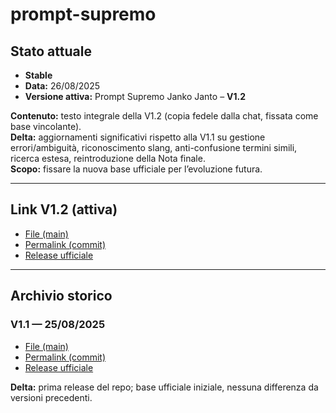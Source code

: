 # prompt-supremo

## Stato attuale
- **Stable**
- **Data:** 26/08/2025
- **Versione attiva:** Prompt Supremo Janko Janto – **V1.2**

**Contenuto:** testo integrale della V1.2 (copia fedele dalla chat, fissata come base vincolante).  
**Delta:** aggiornamenti significativi rispetto alla V1.1 su gestione errori/ambiguità, riconoscimento slang, anti-confusione termini simili, ricerca estesa, reintroduzione della Nota finale.  
**Scopo:** fissare la nuova base ufficiale per l’evoluzione futura.

---

## Link V1.2 (attiva)
- [File (main)](https://github.com/alessandrospigarellilb-code/prompt-supremo/blob/main/versions/V1.2_2025-08-26.md)  
- [Permalink (commit)](https://github.com/alessandrospigarellilb-code/prompt-supremo/blob/88053d97b58288c138dd6db63a4f0a12af35df74/versions/V1.2_2025-08-26.md)  
- [Release ufficiale](https://github.com/alessandrospigarellilb-code/prompt-supremo/releases/tag/V1.2)

---

## Archivio storico

### V1.1 — 25/08/2025
- [File (main)](https://github.com/alessandrospigarellilb-code/prompt-supremo/blob/main/versions/V1.1_2025-08-25.md)  
- [Permalink (commit)](https://github.com/alessandrospigarellilb-code/prompt-supremo/blob/b104fa5df1c63a243d05988bf1ca43dda44274b2/versions/V1.1_2025-08-25.md)  
- [Release ufficiale](https://github.com/alessandrospigarellilb-code/prompt-supremo/releases/tag/V1.1)  

**Delta:** prima release del repo; base ufficiale iniziale, nessuna differenza da versioni precedenti.


